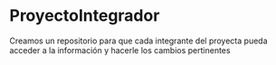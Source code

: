 # ProyectoIntegrador
Creamos un repositorio para que cada integrante del proyecta pueda acceder a la información y hacerle los cambios pertinentes
